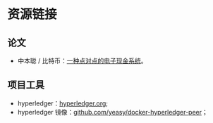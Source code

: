 # 资源链接


## 论文

* 中本聪 / 比特币：[一种点对点的电子现金系统](https://bitcoin.org/bitcoin.pdf)。


## 项目工具

* hyperledger：[hyperledger.org](hyperledger.org);
* hyperledger 镜像：[github.com/yeasy/docker-hyperledger-peer](https://github.com/yeasy/docker-hyperledger-peer)；